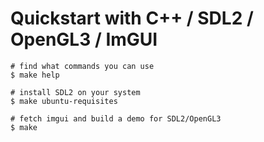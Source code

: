
# Quickstart with C++ / SDL2 / OpenGL3 / ImGUI

```
# find what commands you can use
$ make help

# install SDL2 on your system
$ make ubuntu-requisites

# fetch imgui and build a demo for SDL2/OpenGL3
$ make
```
